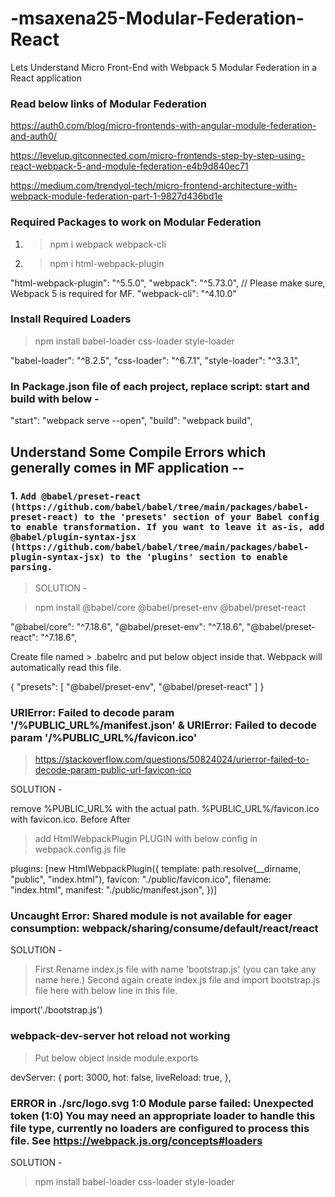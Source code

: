# -msaxena25-Modular-Federation-React
Lets Understand Micro Front-End with Webpack 5 Modular Federation in a React application

### Read below links of Modular Federation

https://auth0.com/blog/micro-frontends-with-angular-module-federation-and-auth0/

https://levelup.gitconnected.com/micro-frontends-step-by-step-using-react-webpack-5-and-module-federation-e4b9d840ec71

https://medium.com/trendyol-tech/micro-frontend-architecture-with-webpack-module-federation-part-1-9827d436bd1e

### Required Packages to work on Modular Federation

1. > npm i webpack webpack-cli
2. > npm i html-webpack-plugin

"html-webpack-plugin": "^5.5.0",
"webpack": "^5.73.0", // Please make sure, Webpack 5 is required for MF.
"webpack-cli": "^4.10.0"

### Install Required Loaders

> npm install babel-loader css-loader style-loader

"babel-loader": "^8.2.5",
"css-loader": "^6.7.1",
"style-loader": "^3.3.1",

### In Package.json file of each project, replace script: start and build with below -

"start": "webpack serve --open",
"build": "webpack build",

## Understand Some Compile Errors which generally comes in MF application --

### 1. `Add @babel/preset-react (https://github.com/babel/babel/tree/main/packages/babel-preset-react) to the 'presets' section of your Babel config to enable transformation. If you want to leave it as-is, add @babel/plugin-syntax-jsx (https://github.com/babel/babel/tree/main/packages/babel-plugin-syntax-jsx) to the 'plugins' section to enable parsing.`

> SOLUTION -

> npm install @babel/core @babel/preset-env @babel/preset-react

"@babel/core": "^7.18.6",
"@babel/preset-env": "^7.18.6",
"@babel/preset-react": "^7.18.6",

Create file named > .babelrc and put below object inside that. Webpack will automatically read this file.

{
    "presets": [
        "@babel/preset-env",
        "@babel/preset-react"
    ]
}

### URIError: Failed to decode param '/%PUBLIC_URL%/manifest.json' & URIError: Failed to decode param '/%PUBLIC_URL%/favicon.ico'

> https://stackoverflow.com/questions/50824024/urierror-failed-to-decode-param-public-url-favicon-ico

SOLUTION -

remove %PUBLIC_URL% with the actual path. %PUBLIC_URL%/favicon.ico with favicon.ico.
Before <link rel="icon" href="%PUBLIC_URL%/favicon.ico" />
After <link rel="icon" href="favicon.ico" />

> add HtmlWebpackPlugin PLUGIN with below config in webpack.config.js file

plugins: [new HtmlWebpackPlugin({ template: path.resolve(__dirname, "public", "index.html"),
    favicon: "./public/favicon.ico",
    filename: "index.html",
    manifest: "./public/manifest.json",
  })]

###  Uncaught Error: Shared module is not available for eager consumption: webpack/sharing/consume/default/react/react

SOLUTION -

> First Rename index.js file with name 'bootstrap.js' (you can take any name here.)
> Second again create index.js file and import bootstrap.js file here with below line in this file.

import('./bootstrap.js')

### webpack-dev-server hot reload not working

> Put below object inside module.exports

 devServer: {
        port: 3000,
        hot: false,
        liveReload: true,
      },

### ERROR in ./src/logo.svg 1:0 Module parse failed: Unexpected token (1:0) You may need an appropriate loader to handle this file type, currently no loaders are configured to process this file. See https://webpack.js.org/concepts#loaders

SOLUTION -

> npm install babel-loader css-loader style-loader